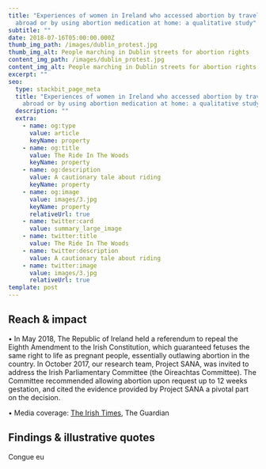 ```yaml
---
title: "Experiences of women in Ireland who accessed abortion by travelling
  abroad or by using abortion medication at home: a qualitative study"
subtitle: ""
date: 2018-07-16T05:00:00.000Z
thumb_img_path: /images/dublin_protest.jpg
thumb_img_alt: People marching in Dublin streets for abortion rights
content_img_path: /images/dublin_protest.jpg
content_img_alt: People marching in Dublin streets for abortion rights
excerpt: ""
seo:
  type: stackbit_page_meta
  title: "Experiences of women in Ireland who accessed abortion by travelling
    abroad or by using abortion medication at home: a qualitative study"
  description: ""
  extra:
    - name: og:type
      value: article
      keyName: property
    - name: og:title
      value: The Ride In The Woods
      keyName: property
    - name: og:description
      value: A cautionary tale about riding
      keyName: property
    - name: og:image
      value: images/3.jpg
      keyName: property
      relativeUrl: true
    - name: twitter:card
      value: summary_large_image
    - name: twitter:title
      value: The Ride In The Woods
    - name: twitter:description
      value: A cautionary tale about riding
    - name: twitter:image
      value: images/3.jpg
      relativeUrl: true
template: post
---
```

## Reach & impact

• In May 2018, The Republic of Ireland held a referendum to repeal the Eighth Amendment to the Irish Constitution, which guaranteed fetuses the same right to life as pregnant people, essentially outlawing abortion in the country. In October 2017, our research team, Project SANA, was invited to address the Irish Parliamentary Committee (the Oireachtas Committee). The Committee recommended allowing abortion upon request up to 12 weeks gestation, and cited the evidence provided by Project SANA a pivotal part on the decision.


• Media coverage: [The Irish Times](https://www.thetimes.co.uk/article/women-buying-illegal-pills-swayed-abortion-decision-tvp2kffst), The Guardian

## Findings & illustrative quotes

Congue eu